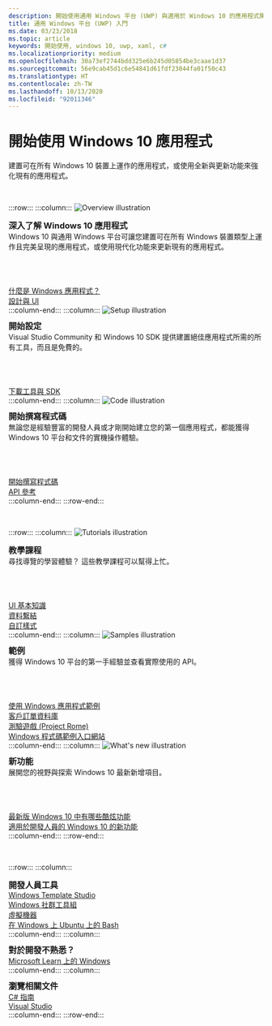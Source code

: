 ```yaml
---
description: 開始使用通用 Windows 平台 (UWP) 與適用於 Windows 10 的應用程式開發。
title: 通用 Windows 平台 (UWP) 入門
ms.date: 03/23/2018
ms.topic: article
keywords: 開始使用, windows 10, uwp, xaml, c#
ms.localizationpriority: medium
ms.openlocfilehash: 30a73ef2744bdd325e6b245d05854be3caae1d37
ms.sourcegitcommit: 56e9cab45d1c6e54841d61fdf23044fa01f50c43
ms.translationtype: HT
ms.contentlocale: zh-TW
ms.lasthandoff: 10/13/2020
ms.locfileid: "92011346"
---
```

# <a name="get-started-with-windows-10-apps"></a>開始使用 Windows 10 應用程式

建置可在所有 Windows 10 裝置上運作的應用程式，或使用全新與更新功能來強化現有的應用程式。

<br/>

:::row:::
    :::column:::
        <img src="https://docs.microsoft.com/media/illustrations/biztalk-developer-documentation-1.svg" alt="Overview illustration" />
        <h3 style="margin-top: 10px; margin-bottom: 0px">深入了解 Windows 10 應用程式</h3>
        <p style="margin-top: 0px; margin-bottom: 50px">Windows 10 與通用 Windows 平台可讓您建置可在所有 Windows 裝置類型上運作且完美呈現的應用程式，或使用現代化功能來更新現有的應用程式。</p>
        <br>
        <a href="//docs.microsoft.com/windows/uwp/get-started/universal-application-platform-guide">什麼是 Windows 應用程式？</a><br/>
        <a href="/windows/uwp/design/">設計與 UI</a><br/>
    :::column-end:::
    :::column:::
        <img src="https://docs.microsoft.com/media/illustrations/biztalk-host-integration-install-configure.svg" alt="Setup illustration" />
        <h3 style="margin-top: 10px; margin-bottom: 0px">開始設定</h3>
        <p style="margin-top: 0px; margin-bottom: 50px">Visual Studio Community 和 Windows 10 SDK 提供建置絕佳應用程式所需的所有工具，而且是免費的。</p>
        <br>
        <a href="//docs.microsoft.com/windows/apps/get-started/get-set-up">下載工具與 SDK</a><br/>
    :::column-end:::
    :::column:::
        <img src="https://docs.microsoft.com/media/illustrations/team-services-dev-ops-test.svg" alt="Code illustration" />
        <h3 style="margin-top: 10px; margin-bottom: 0px">開始撰寫程式碼</h3>
        <p style="margin-top: 0px; margin-bottom: 50px">無論您是經驗豐富的開發人員或才剛開始建立您的第一個應用程式，都能獲得 Windows 10 平台和文件的實機操作體驗。</p>
        <br>
        <a href="//docs.microsoft.com/windows/uwp/get-started/create-uwp-apps">開始撰寫程式碼</a><br/>
        <a href="//docs.microsoft.com/uwp/">API 參考</a><br/>
    :::column-end:::
:::row-end:::

<br/>

:::row:::
    :::column:::
        <img src="https://docs.microsoft.com/media/illustrations/biztalk-get-started-get-started.svg" alt="Tutorials illustration" />
        <h3 style="margin-top: 10px; margin-bottom: 0px">教學課程</h3>
        <p style="margin-top: 0px; margin-bottom: 50px">尋找導覽的學習體驗？ 這些教學課程可以幫得上忙。</p>
        <br>
        <a href="//docs.microsoft.com/windows/uwp/design/basics/xaml-basics-ui">UI 基本知識</a><br/>
        <a href="//docs.microsoft.com/windows/uwp/data-binding/xaml-basics-data-binding">資料繫結</a><br/>
        <a href="//docs.microsoft.com/windows/uwp/design/basics/xaml-basics-style">自訂樣式</a><br/>
    :::column-end:::
    :::column:::
        <img src="https://docs.microsoft.com/media/illustrations/biztalk-get-started-scenarios.svg" alt="Samples illustration" />
        <h3 style="margin-top: 10px; margin-bottom: 0px">範例</h3>
        <p style="margin-top: 0px; margin-bottom: 50px">獲得 Windows 10 平台的第一手經驗並查看實際使用的 API。</p>
        <br>
        <a href="//docs.microsoft.com/windows/uwp/get-started/get-uwp-app-samples">使用 Windows 應用程式範例</a><br/>
        <a href="//github.com/Microsoft/Windows-appsample-customers-orders-database">客戶訂單資料庫</a><br/>
        <a href="//github.com/Microsoft/Windows-appsample-remote-system-sessions">測驗遊戲 (Project Rome)</a><br/>
        <a href="//developer.microsoft.com/windows/samples">Windows 程式碼範例入口網站</a><br/>
    :::column-end:::
    :::column:::
        <img src="https://docs.microsoft.com/media/illustrations/ms365enterprise-partner-news-2.svg" alt="What's new illustration" />
        <h3 style="margin-top: 10px; margin-bottom: 0px">新功能</h3>
        <p style="margin-top: 0px; margin-bottom: 50px">展開您的視野與探索 Windows 10 最新新增項目。</p>
        <br>
        <a href="//developer.microsoft.com/windows/windows-10-for-developers">最新版 Windows 10 中有哪些酷炫功能</a><br/>
        <a href="//docs.microsoft.com/windows/uwp/whats-new/windows-10-version-latest">適用於開發人員的 Windows 10 的新功能</a><br/>
    :::column-end:::
:::row-end:::

<br/>

:::row:::
    :::column:::
        <h3 style="margin-top: 10px; margin-bottom: 0px">開發人員工具</h3>
        <a href="https://github.com/Microsoft/WindowsTemplateStudio/">Windows Template Studio</a><br/>
        <a href="//docs.microsoft.com/windows/uwpcommunitytoolkit/">Windows 社群工具組</a><br/>
        <a href="//developer.microsoft.com/windows/downloads/virtual-machines">虛擬機器</a><br/>
        <a href="//docs.microsoft.com/windows/wsl/about">在 Windows 上 Ubuntu 上的 Bash</a><br/>
    :::column-end:::
    :::column:::
        <h3 style="margin-top: 10px; margin-bottom: 0px">對於開發不熟悉？</h3>
        <a href="//docs.microsoft.com/learn/browse/%3Fproducts=windows&resource_type=module">Microsoft Learn 上的 Windows</a><br/>
    :::column-end:::
    :::column:::
        <h3 style="margin-top: 10px; margin-bottom: 0px">瀏覽相關文件</h3>
        <a href="//docs.microsoft.com/dotnet/csharp/">C# 指南</a><br/>
        <a href="//docs.microsoft.com/visualstudio/ide/">Visual Studio</a><br/>
    :::column-end:::
:::row-end:::